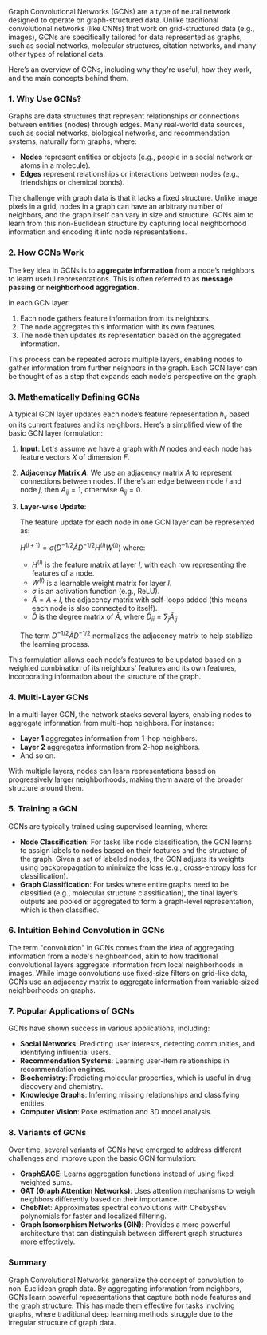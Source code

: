 Graph Convolutional Networks (GCNs) are a type of neural network designed to operate on graph-structured data. Unlike traditional convolutional networks (like CNNs) that work on grid-structured data (e.g., images), GCNs are specifically tailored for data represented as graphs, such as social networks, molecular structures, citation networks, and many other types of relational data. 

Here’s an overview of GCNs, including why they're useful, how they work, and the main concepts behind them.

### 1. Why Use GCNs?
Graphs are data structures that represent relationships or connections between entities (nodes) through edges. Many real-world data sources, such as social networks, biological networks, and recommendation systems, naturally form graphs, where:

- **Nodes** represent entities or objects (e.g., people in a social network or atoms in a molecule).
- **Edges** represent relationships or interactions between nodes (e.g., friendships or chemical bonds).

The challenge with graph data is that it lacks a fixed structure. Unlike image pixels in a grid, nodes in a graph can have an arbitrary number of neighbors, and the graph itself can vary in size and structure. GCNs aim to learn from this non-Euclidean structure by capturing local neighborhood information and encoding it into node representations.

### 2. How GCNs Work
The key idea in GCNs is to **aggregate information** from a node’s neighbors to learn useful representations. This is often referred to as **message passing** or **neighborhood aggregation**.

In each GCN layer:
1. Each node gathers feature information from its neighbors.
2. The node aggregates this information with its own features.
3. The node then updates its representation based on the aggregated information.

This process can be repeated across multiple layers, enabling nodes to gather information from further neighbors in the graph. Each GCN layer can be thought of as a step that expands each node's perspective on the graph.

### 3. Mathematically Defining GCNs
A typical GCN layer updates each node’s feature representation $h_v$ based on its current features and its neighbors. Here’s a simplified view of the basic GCN layer formulation:

1. **Input**: Let's assume we have a graph with $N$ nodes and each node has feature vectors $X$ of dimension $F$.
2. **Adjacency Matrix $A$**: We use an adjacency matrix $A$ to represent connections between nodes. If there’s an edge between node $i$ and node $j$, then $A_{ij} = 1$, otherwise $A_{ij} = 0$.
3. **Layer-wise Update**:

   The feature update for each node in one GCN layer can be represented as:

   $H^{(l+1)} = \sigma(\tilde{D}^{-1/2} \tilde{A} \tilde{D}^{-1/2} H^{(l)} W^{(l)})$
   where:
   - $H^{(l)}$ is the feature matrix at layer $l$, with each row representing the features of a node.
   - $W^{(l)}$ is a learnable weight matrix for layer $l$.
   - $\sigma$ is an activation function (e.g., ReLU).
   - $\tilde{A} = A + I$, the adjacency matrix with self-loops added (this means each node is also connected to itself).
   - $\tilde{D}$ is the degree matrix of $\tilde{A}$, where $\tilde{D}_{ii} = \sum_j \tilde{A}_{ij}$
   
   The term $\tilde{D}^{-1/2} \tilde{A} \tilde{D}^{-1/2}$ normalizes the adjacency matrix to help stabilize the learning process.

This formulation allows each node’s features to be updated based on a weighted combination of its neighbors' features and its own features, incorporating information about the structure of the graph.

### 4. Multi-Layer GCNs
In a multi-layer GCN, the network stacks several layers, enabling nodes to aggregate information from multi-hop neighbors. For instance:
- **Layer 1** aggregates information from 1-hop neighbors.
- **Layer 2** aggregates information from 2-hop neighbors.
- And so on.

With multiple layers, nodes can learn representations based on progressively larger neighborhoods, making them aware of the broader structure around them.

### 5. Training a GCN
GCNs are typically trained using supervised learning, where:
- **Node Classification**: For tasks like node classification, the GCN learns to assign labels to nodes based on their features and the structure of the graph. Given a set of labeled nodes, the GCN adjusts its weights using backpropagation to minimize the loss (e.g., cross-entropy loss for classification).
- **Graph Classification**: For tasks where entire graphs need to be classified (e.g., molecular structure classification), the final layer’s outputs are pooled or aggregated to form a graph-level representation, which is then classified.

### 6. Intuition Behind Convolution in GCNs
The term "convolution" in GCNs comes from the idea of aggregating information from a node's neighborhood, akin to how traditional convolutional layers aggregate information from local neighborhoods in images. While image convolutions use fixed-size filters on grid-like data, GCNs use an adjacency matrix to aggregate information from variable-sized neighborhoods on graphs.

### 7. Popular Applications of GCNs
GCNs have shown success in various applications, including:
- **Social Networks**: Predicting user interests, detecting communities, and identifying influential users.
- **Recommendation Systems**: Learning user-item relationships in recommendation engines.
- **Biochemistry**: Predicting molecular properties, which is useful in drug discovery and chemistry.
- **Knowledge Graphs**: Inferring missing relationships and classifying entities.
- **Computer Vision**: Pose estimation and 3D model analysis.

### 8. Variants of GCNs
Over time, several variants of GCNs have emerged to address different challenges and improve upon the basic GCN formulation:
- **GraphSAGE**: Learns aggregation functions instead of using fixed weighted sums.
- **GAT (Graph Attention Networks)**: Uses attention mechanisms to weigh neighbors differently based on their importance.
- **ChebNet**: Approximates spectral convolutions with Chebyshev polynomials for faster and localized filtering.
- **Graph Isomorphism Networks (GIN)**: Provides a more powerful architecture that can distinguish between different graph structures more effectively.

### Summary
Graph Convolutional Networks generalize the concept of convolution to non-Euclidean graph data. By aggregating information from neighbors, GCNs learn powerful representations that capture both node features and the graph structure. This has made them effective for tasks involving graphs, where traditional deep learning methods struggle due to the irregular structure of graph data.